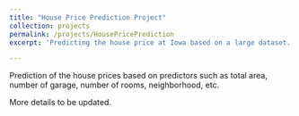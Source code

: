 ```yaml
---
title: "House Price Prediction Project"
collection: projects
permalink: /projects/HousePricePrediction
excerpt: 'Predicting the house price at Iowa based on a large dataset.'

---
```


Prediction of the house prices based on predictors such as total area, number of garage, number of rooms, neighborhood, etc.

More details to be updated.
